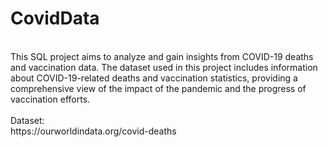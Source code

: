 # CovidData
<br>
This SQL project aims to analyze and gain insights from COVID-19 deaths and vaccination data. The dataset used in this project includes information about COVID-19-related deaths and vaccination statistics, providing a comprehensive view of the impact of the pandemic and the progress of vaccination efforts.
<br><br>
Dataset: <br>
https://ourworldindata.org/covid-deaths
